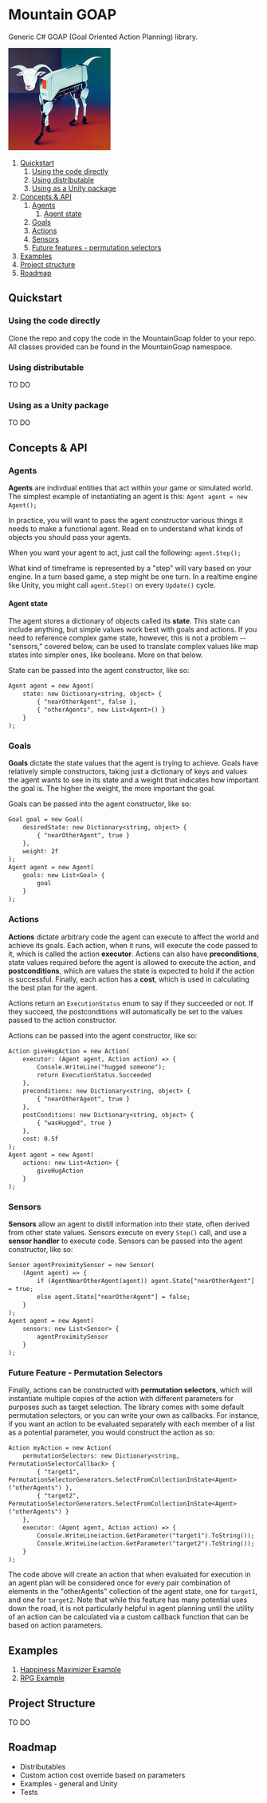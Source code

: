 # Mountain GOAP

Generic C# GOAP (Goal Oriented Action Planning) library.

![Mountain GOAP Logo](logo.png)

1. [Quickstart](#quickstart)
    1. [Using the code directly](#using-the-code-directly)
    2. [Using distributable](#using-distributable)
    3. [Using as a Unity package](#using-as-a-unity-package)
2. [Concepts & API](#concepts--api)
    1. [Agents](#agents)
        1. [Agent state](#agent-state)
    2. [Goals](#goals)
    3. [Actions](#actions)
    4. [Sensors](#sensors)
    5. [Future features - permutation selectors](#future-feature---permutation-selectors)
3. [Examples](#examples)
4. [Project structure](#project-structure)
5. [Roadmap](#roadmap)

## Quickstart

### Using the code directly

Clone the repo and copy the code in the MountainGoap folder to your repo. All classes provided can be found in the MountainGoap namespace.

### Using distributable

TO DO

### Using as a Unity package

TO DO

## Concepts & API

### Agents

**Agents** are indivdual entities that act within your game or simulated world. The simplest example of instantiating an agent is this:
`Agent agent = new Agent();`

In practice, you will want to pass the agent constructor various things it needs to make a functional agent. Read on to understand what kinds of objects you should pass your agents.

When you want your agent to act, just call the following:
`agent.Step();`

What kind of timeframe is represented by a "step" will vary based on your engine. In a turn based game, a step might be one turn. In a realtime engine like Unity, you might call `agent.Step()` on every `Update()` cycle.

#### Agent state

The agent stores a dictionary of objects called its **state**. This state can include anything, but simple values work best with goals and actions. If you need to reference complex game state, however, this is not a problem -- "sensors," covered below, can be used to translate complex values like map states into simpler ones, like booleans. More on that below.

State can be passed into the agent constructor, like so:
```
Agent agent = new Agent(
    state: new Dictionary<string, object> {
        { "nearOtherAgent", false },
        { "otherAgents", new List<Agent>() }
    }
);
```

### Goals

**Goals** dictate the state values that the agent is trying to achieve. Goals have relatively simple constructors, taking just a dictionary of keys and values the agent wants to see in its state and a weight that indicates how important the goal is. The higher the weight, the more important the goal.

Goals can be passed into the agent constructor, like so:
```
Goal goal = new Goal(
    desiredState: new Dictionary<string, object> {
        { "nearOtherAgent", true }
    },
    weight: 2f
);
Agent agent = new Agent(
    goals: new List<Goal> {
        goal
    }
);
```

### Actions

**Actions** dictate arbitrary code the agent can execute to affect the world and achieve its goals. Each action, when it runs, will execute the code passed to it, which is called the action **executor**. Actions can also have **preconditions**, state values required before the agent is allowed to execute the action, and **postconditions**, which are values the state is expected to hold if the action is successful. Finally, each action has a **cost**, which is used in calculating the best plan for the agent.

Actions return an `ExecutionStatus` enum to say if they succeeded or not. If they succeed, the postconditions will automatically be set to the values passed to the action constructor.

Actions can be passed into the agent constructor, like so:
```
Action giveHugAction = new Action(
    executor: (Agent agent, Action action) => {
        Console.WriteLine("hugged someone");
        return ExecutionStatus.Succeeded
    },
    preconditions: new Dictionary<string, object> {
        { "nearOtherAgent", true }
    },
    postConditions: new Dictionary<string, object> {
        { "wasHugged", true }
    },
    cost: 0.5f
);
Agent agent = new Agent(
    actions: new List<Action> {
        giveHugAction
    }
);
```

### Sensors

**Sensors** allow an agent to distill information into their state, often derived from other state values. Sensors execute on every `Step()` call, and use a **sensor handler** to execute code. Sensors can be passed into the agent constructor, like so:
```
Sensor agentProximitySensor = new Sensor(
    (Agent agent) => {
        if (AgentNearOtherAgent(agent)) agent.State["nearOtherAgent"] = true;
        else agent.State["nearOtherAgent"] = false;
    }
);
Agent agent = new Agent(
    sensors: new List<Sensor> {
        agentProximitySensor
    }
);
```

### Future Feature - Permutation Selectors

Finally, actions can be constructed with **permutation selectors**, which will instantiate multiple copies of the action with different parameters for purposes such as target selection. The library comes with some default permutation selectors, or you can write your own as callbacks. For instance, if you want an action to be evaluated separately with each member of a list as a potential parameter, you would construct the action as so:

```
Action myAction = new Action(
    permutationSelectors: new Dictionary<string, PermutationSelectorCallback> {
        { "target1", PermutationSelectorGenerators.SelectFromCollectionInState<Agent>("otherAgents") },
        { "target2", PermutationSelectorGenerators.SelectFromCollectionInState<Agent>("otherAgents") }
    },
    executor: (Agent agent, Action action) => {
        Console.WriteLine(action.GetParameter("target1").ToString());
        Console.WriteLine(action.GetParameter("target2").ToString());
    }
);
```

The code above will create an action that when evaluated for execution in an agent plan will be considered once for every pair combination of elements in the "otherAgents" collection of the agent state, one for `target1`, and one for `target2`. Note that while this feature has many potential uses down the road, it is not particularly helpful in agent planning until the utility of an action can be calculated via a custom callback function that can be based on action parameters.

## Examples

1. [Happiness Maximizer Example](./Examples/HappinessIncrementer.cs)
2. [RPG Example](./Examples//RpgExample/RpgExample.cs)

## Project Structure

TO DO

## Roadmap

* Distributables
* Custom action cost override based on parameters
* Examples - general and Unity
* Tests
